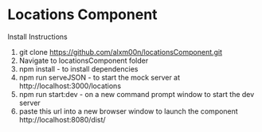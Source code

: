 # Locations Component

Install Instructions
1. git clone https://github.com/alxm00n/locationsComponent.git
2. Navigate to locationsComponent folder
3. npm install - to install dependencies
4. npm run serveJSON - to start the mock server at http://localhost:3000/locations
5. npm run start:dev - on a new command prompt window to start the dev server
6. paste this url into a new browser window to launch the component http://localhost:8080/dist/
